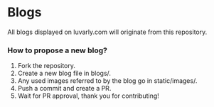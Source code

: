 # Blogs
All blogs displayed on luvarly.com will originate from this repository.

### How to propose a new blog?
1. Fork the repository.
2. Create a new blog file in blogs/.
3. Any used images referred to by the blog go in static/images/.
4. Push a commit and create a PR.
5. Wait for PR approval, thank you for contributing!
